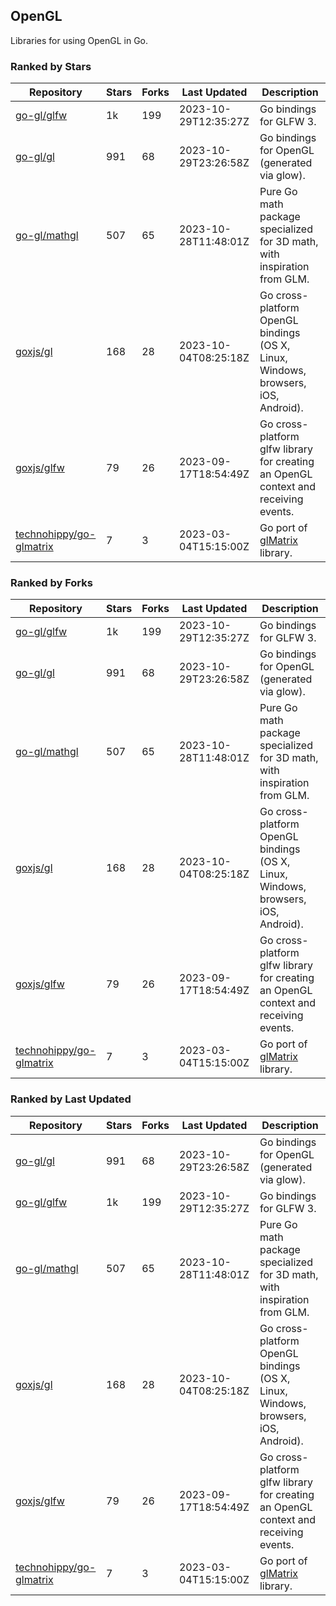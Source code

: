 ## OpenGL

Libraries for using OpenGL in Go.

### Ranked by Stars

| Repository | Stars | Forks | Last Updated | Description | 
|------------|-------|-------|--------------|-------------|
| [go-gl/glfw](https://github.com/go-gl/glfw) | 1k | 199 | 2023-10-29T12:35:27Z |  Go bindings for GLFW 3. |
| [go-gl/gl](https://github.com/go-gl/gl) | 991 | 68 | 2023-10-29T23:26:58Z |  Go bindings for OpenGL (generated via glow). |
| [go-gl/mathgl](https://github.com/go-gl/mathgl) | 507 | 65 | 2023-10-28T11:48:01Z |  Pure Go math package specialized for 3D math, with inspiration from GLM. |
| [goxjs/gl](https://github.com/goxjs/gl) | 168 | 28 | 2023-10-04T08:25:18Z |  Go cross-platform OpenGL bindings (OS X, Linux, Windows, browsers, iOS, Android). |
| [goxjs/glfw](https://github.com/goxjs/glfw) | 79 | 26 | 2023-09-17T18:54:49Z |  Go cross-platform glfw library for creating an OpenGL context and receiving events. |
| [technohippy/go-glmatrix](https://github.com/technohippy/go-glmatrix) | 7 | 3 | 2023-03-04T15:15:00Z |  Go port of [glMatrix](https://glmatrix.net/) library. |

### Ranked by Forks

| Repository | Stars | Forks | Last Updated | Description | 
|------------|-------|-------|--------------|-------------|
| [go-gl/glfw](https://github.com/go-gl/glfw) | 1k | 199 | 2023-10-29T12:35:27Z |  Go bindings for GLFW 3. |
| [go-gl/gl](https://github.com/go-gl/gl) | 991 | 68 | 2023-10-29T23:26:58Z |  Go bindings for OpenGL (generated via glow). |
| [go-gl/mathgl](https://github.com/go-gl/mathgl) | 507 | 65 | 2023-10-28T11:48:01Z |  Pure Go math package specialized for 3D math, with inspiration from GLM. |
| [goxjs/gl](https://github.com/goxjs/gl) | 168 | 28 | 2023-10-04T08:25:18Z |  Go cross-platform OpenGL bindings (OS X, Linux, Windows, browsers, iOS, Android). |
| [goxjs/glfw](https://github.com/goxjs/glfw) | 79 | 26 | 2023-09-17T18:54:49Z |  Go cross-platform glfw library for creating an OpenGL context and receiving events. |
| [technohippy/go-glmatrix](https://github.com/technohippy/go-glmatrix) | 7 | 3 | 2023-03-04T15:15:00Z |  Go port of [glMatrix](https://glmatrix.net/) library. |

### Ranked by Last Updated

| Repository | Stars | Forks | Last Updated | Description | 
|------------|-------|-------|--------------|-------------|
| [go-gl/gl](https://github.com/go-gl/gl) | 991 | 68 | 2023-10-29T23:26:58Z |  Go bindings for OpenGL (generated via glow). |
| [go-gl/glfw](https://github.com/go-gl/glfw) | 1k | 199 | 2023-10-29T12:35:27Z |  Go bindings for GLFW 3. |
| [go-gl/mathgl](https://github.com/go-gl/mathgl) | 507 | 65 | 2023-10-28T11:48:01Z |  Pure Go math package specialized for 3D math, with inspiration from GLM. |
| [goxjs/gl](https://github.com/goxjs/gl) | 168 | 28 | 2023-10-04T08:25:18Z |  Go cross-platform OpenGL bindings (OS X, Linux, Windows, browsers, iOS, Android). |
| [goxjs/glfw](https://github.com/goxjs/glfw) | 79 | 26 | 2023-09-17T18:54:49Z |  Go cross-platform glfw library for creating an OpenGL context and receiving events. |
| [technohippy/go-glmatrix](https://github.com/technohippy/go-glmatrix) | 7 | 3 | 2023-03-04T15:15:00Z |  Go port of [glMatrix](https://glmatrix.net/) library. |


